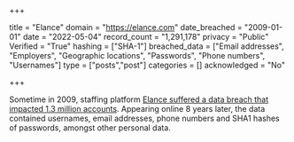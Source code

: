 +++

title = "Elance"
domain = "https://elance.com"
date_breached = "2009-01-01"
date = "2022-05-04"
record_count = "1,291,178"
privacy = "Public"
Verified = "True"
hashing = ["SHA-1"]
breached_data = ["Email addresses", "Employers", "Geographic locations", "Passwords", "Phone numbers", "Usernames"]
type = ["posts","post"]
categories = []
acknowledged = "No"


+++


Sometime in 2009, staffing platform <a href="http://www.ibtimes.co.uk/elance-data-breach-hacker-leaks-1-3-million-accounts-staffing-platform-1605368" target="_blank" rel="noopener">Elance suffered a data breach that impacted 1.3 million accounts</a>. Appearing online 8 years later, the data contained usernames, email addresses, phone numbers and SHA1 hashes of passwords, amongst other personal data.

